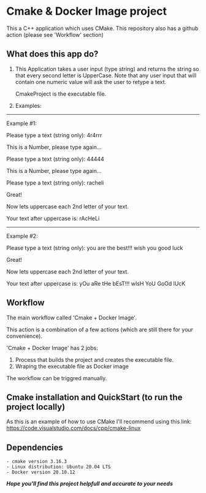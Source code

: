 # Cmake & Docker Image project

This a C++ application which uses CMake.
This repository also has a github action (please see 'Workflow' section)

## What does this app do? 

1. This Application takes a user input (type string) and returns the string so that every second letter is UpperCase.
 Note that any user input that will contain one numeric value will ask the user to retype a text.
   
   CmakeProject is the executable file.
   
2. Examples:
_____________________________________________________
   Example #1:
   
   Please type a text (string only): 4r4rrr
   
   This is a Number, please type again...
   
   Please type a text (string only): 44444
   
   This is a Number, please type again...
   
   Please type a text (string only): racheli
   
   Great!
   
   Now lets uppercase each 2nd letter of your text.

   Your text after uppercase is:  rAcHeLi
______________________________________________________   
   Example #2:
   
   Please type a text (string only): you are the best!!! wish you good luck
   
   Great!
   
   Now lets uppercase each 2nd letter of your text.

   Your text after uppercase is:  yOu aRe tHe bEsT!!! wIsH YoU GoOd lUcK


## Workflow

The main workflow called 'Cmake + Docker Image'.

This action is a combination of a few actions (which are still there for your convenience).

'Cmake + Docker Image' has 2 jobs:
1. Process that builds the project and creates the executable file.
2. Wraping the executable file as Docker image

The workflow can be triggred manually.

## Cmake installation and QuickStart (to run the project locally)
As this is an example of how to use CMake I'll recommend using this link: https://code.visualstudio.com/docs/cpp/cmake-linux 

## Dependencies
    - cmake version 3.16.3
    - Linux distribution: Ubuntu 20.04 LTS   
    - Docker version 20.10.12
    
    

***Hope you'll find this project helpfull and accurate to your needs***
